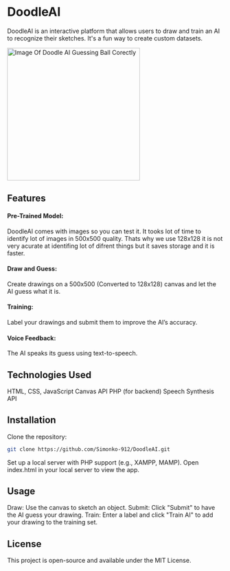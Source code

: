 # DoodleAI

DoodleAI is an interactive platform that allows users to draw and train an AI to recognize their sketches. It's a fun way to create custom datasets.

<img width="309" alt="Image Of Doodle AI Guessing Ball Corectly" src="https://github.com/user-attachments/assets/f5a9b2ba-4de6-4ddd-b0ae-73b7b85b0116" />
  
## Features
#### Pre-Trained Model:
DoodleAI comes with images so you can test it.
It tooks lot of time to identify lot of images in 500x500 quality. Thats why we use 128x128 it is not very acurate at identifing lot of difrent things but it saves storage and it is faster.
#### Draw and Guess: 
Create drawings on a 500x500 (Converted to 128x128) canvas and let the AI guess what it is.
#### Training: 
Label your drawings and submit them to improve the AI’s accuracy.
#### Voice Feedback: 
The AI speaks its guess using text-to-speech.

## Technologies Used
HTML, CSS, JavaScript
Canvas API
PHP (for backend)
Speech Synthesis API
## Installation
Clone the repository:

```bash Copy code
git clone https://github.com/Simonko-912/DoodleAI.git
```
Set up a local server with PHP support (e.g., XAMPP, MAMP).
Open index.html in your local server to view the app.

## Usage
Draw: Use the canvas to sketch an object.
Submit: Click "Submit" to have the AI guess your drawing.
Train: Enter a label and click "Train AI" to add your drawing to the training set.
## License
This project is open-source and available under the MIT License.
